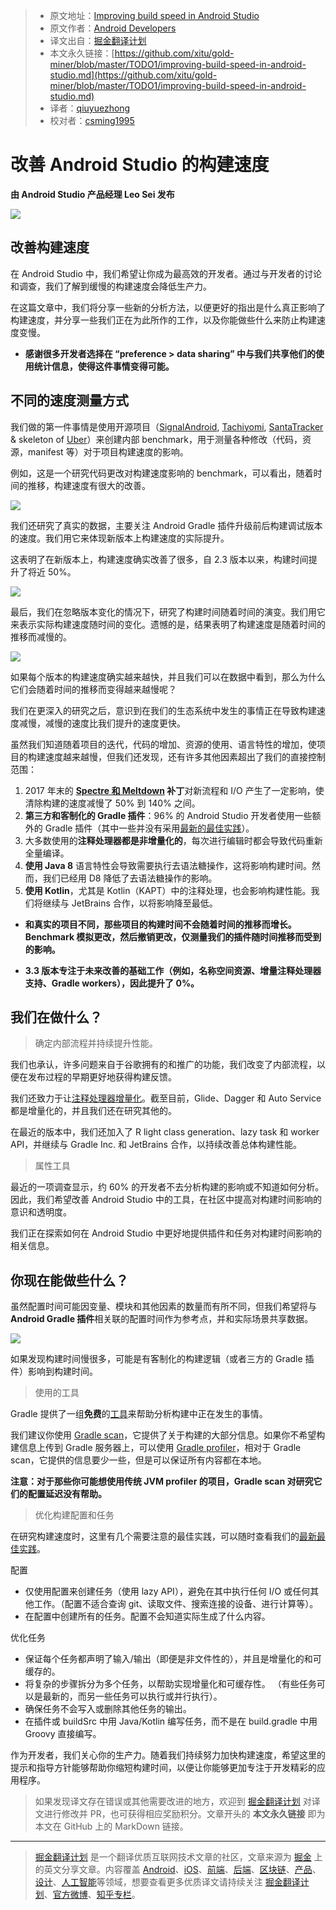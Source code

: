 > * 原文地址：[Improving build speed in Android Studio](https://medium.com/androiddevelopers/improving-build-speed-in-android-studio-3e1425274837)
> * 原文作者：[Android Developers](https://medium.com/@AndroidDev)
> * 译文出自：[掘金翻译计划](https://github.com/xitu/gold-miner)
> * 本文永久链接：[https://github.com/xitu/gold-miner/blob/master/TODO1/improving-build-speed-in-android-studio.md](https://github.com/xitu/gold-miner/blob/master/TODO1/improving-build-speed-in-android-studio.md)
> * 译者：[qiuyuezhong](https://github.com/qiuyuezhong) 
> * 校对者：[csming1995](https://github.com/csming1995) 

# 改善 Android Studio 的构建速度

**由 Android Studio 产品经理 Leo Sei 发布**

![](https://cdn-images-1.medium.com/max/2048/1*_aiGAO6qGx71h8VOZpo2ww.png)

## 改善构建速度

在 Android Studio 中，我们希望让你成为最高效的开发者。通过与开发者的讨论和调查，我们了解到缓慢的构建速度会降低生产力。

在这篇文章中，我们将分享一些新的分析方法，以便更好的指出是什么真正影响了构建速度，并分享一些我们正在为此所作的工作，以及你能做些什么来防止构建速度变慢。

* **感谢很多开发者选择在 “preference > data sharing” 中与我们共享他们的使用统计信息，使得这件事情变得可能。**

## 不同的速度测量方式

我们做的第一件事情是使用开源项目（[SignalAndroid](https://github.com/signalapp/Signal-Android/archive/v4.19.1.zip), [Tachiyomi](https://github.com/inorichi/tachiyomi/archive/014bb2f42634765ae2fec487cf3b8dc779f23f7b.zip), [SantaTracker](https://github.com/google/santa-tracker-android) & skeleton of [Uber](https://github.com/kageiit/android-studio-gradle-test.git)）来创建内部 benchmark，用于测量各种修改（代码，资源，manifest 等）对于项目构建速度的影响。

例如，这是一个研究代码更改对构建速度影响的 benchmark，可以看出，随着时间的推移，构建速度有很大的改善。

![](https://cdn-images-1.medium.com/max/2404/0*HgKjMF_Usu73_ihR)

我们还研究了真实的数据，主要关注 Android Gradle 插件升级前后构建调试版本的速度。我们用它来体现新版本上构建速度的实际提升。

这表明了在新版本上，构建速度确实改善了很多，自 2.3 版本以来，构建时间提升了将近 50%。

![](https://cdn-images-1.medium.com/max/2992/0*l55G21vNHzBc-D7D)

最后，我们在忽略版本变化的情况下，研究了构建时间随着时间的演变。我们用它来表示实际构建速度随时间的变化。遗憾的是，结果表明了构建速度是随着时间的推移而减慢的。

![](https://cdn-images-1.medium.com/max/2400/0*6_PsXttatVBSBJdd)

如果每个版本的构建速度确实越来越快，并且我们可以在数据中看到，那么为什么它们会随着时间的推移而变得越来越慢呢？

我们在更深入的研究之后，意识到在我们的生态系统中发生的事情正在导致构建速度减慢，减慢的速度比我们提升的速度更快。

虽然我们知道随着项目的迭代，代码的增加、资源的使用、语言特性的增加，使项目的构建速度越来越慢，但我们还发现，还有许多其他因素超出了我们的直接控制范围：

1. 2017 年末的 **[Spectre 和 Meltdown](https://meltdownattack.com/) 补丁**对新流程和 I/O 产生了一定影响，使清除构建的速度减慢了 50% 到 140% 之间。
2. **第三方和客制化的 Gradle 插件**：96% 的 Android Studio 开发者使用一些额外的 Gradle 插件（其中一些并没有采用[最新的最佳实践](https://developer.android.com/studio/build/optimize-your-build)）。
3. 大多数使用的**注释处理器都是非增量化的**，每次进行编辑时都会导致代码重新全量编译。
4. **使用 Java 8** 语言特性会导致需要执行去语法糖操作，这将影响构建时间。然而，我们已经用 D8 降低了去语法糖操作的影响。
5. **使用 Kotlin**，尤其是 Kotlin（KAPT）中的注释处理，也会影响构建性能。我们将继续与 JetBrains 合作，以将影响降至最低。

* **和真实的项目不同，那些项目的构建时间不会随着时间的推移而增长。Benchmark 模拟更改，然后撤销更改，仅测量我们的插件随时间推移而受到的影响。**

* **3.3 版本专注于未来改善的基础工作（例如，名称空间资源、增量注释处理器支持、Gradle workers），因此提升了 0%。**

## 我们在做什么？

> 确定内部流程并持续提升性能。

我们也承认，许多问题来自于谷歌拥有的和推广的功能，我们改变了内部流程，以便在发布过程的早期更好地获得构建反馈。

我们还致力于让[注释处理器增量化](https://developer.android.com/studio/build/optimize-your-build#annotation_processors)。截至目前，Glide、Dagger 和 Auto Service 都是增量化的，并且我们还在研究其他的。

在最近的版本中，我们还加入了 R light class generation、lazy task 和 worker API，并继续与 Gradle Inc. 和 JetBrains 合作，以持续改善总体构建性能。

> 属性工具

最近的一项调查显示，约 60% 的开发者不去分析构建的影响或不知道如何分析。因此，我们希望改善 Android Studio 中的工具，在社区中提高对构建时间影响的意识和透明度。

我们正在探索如何在 Android Studio 中更好地提供插件和任务对构建时间影响的相关信息。

## 你现在能做些什么？

虽然配置时间可能因变量、模块和其他因素的数量而有所不同，但我们希望将与 **Android Gradle 插件**相关联的配置时间作为参考点，并和实际场景共享数据。

![](https://cdn-images-1.medium.com/max/2400/0*-ArOM3hHce2x6Xsl)

如果发现构建时间慢很多，可能是有客制化的构建逻辑（或者三方的 Gradle 插件）影响到构建时间。

> 使用的工具

Gradle 提供了一组**免费**的[工具](https://guides.gradle.org/performance/)来帮助分析构建中正在发生的事情。

我们建议你使用 [Gradle scan](https://guides.gradle.org/performance/#build_scans)，它提供了关于构建的大部分信息。如果你不希望构建信息上传到 Gradle 服务器上，可以使用 [Gradle profiler](https://guides.gradle.org/performance/#profile_report)，相对于 Gradle scan，它提供的信息要少一些，但是可以保证所有内容都在本地。

**注意：对于那些你可能想使用传统 JVM profiler 的项目，Gradle scan 对研究它们的配置延迟没有帮助。**

> 优化构建配置和任务

在研究构建速度时，这里有几个需要注意的最佳实践，可以随时查看我们的[最新最佳实践](https://developer.android.com/studio/build/optimize-your-build)。

配置

* 仅使用配置来创建任务（使用 lazy API），避免在其中执行任何 I/O 或任何其他工作。（配置不适合查询 git、读取文件、搜索连接的设备、进行计算等）。
* 在配置中创建所有的任务。配置不会知道实际生成了什么内容。

优化任务

* 保证每个任务都声明了输入/输出（即便是非文件性的），并且是增量化的和可缓存的。
* 将复杂的步骤拆分为多个任务，以帮助实现增量化和可缓存性。
（有些任务可以是最新的，而另一些任务可以执行或并行执行）。
* 确保任务不会写入或删除其他任务的输出。
* 在插件或 buildSrc 中用 Java/Kotlin 编写任务，而不是在 build.gradle 中用 Groovy 直接编写。

作为开发者，我们关心你的生产力。随着我们持续努力加快构建速度，希望这里的提示和指导方针能够帮助你缩短构建时间，以便让你能够更加专注于开发精彩的应用程序。

> 如果发现译文存在错误或其他需要改进的地方，欢迎到 [掘金翻译计划](https://github.com/xitu/gold-miner) 对译文进行修改并 PR，也可获得相应奖励积分。文章开头的 **本文永久链接** 即为本文在 GitHub 上的 MarkDown 链接。

---

> [掘金翻译计划](https://github.com/xitu/gold-miner) 是一个翻译优质互联网技术文章的社区，文章来源为 [掘金](https://juejin.im) 上的英文分享文章。内容覆盖 [Android](https://github.com/xitu/gold-miner#android)、[iOS](https://github.com/xitu/gold-miner#ios)、[前端](https://github.com/xitu/gold-miner#前端)、[后端](https://github.com/xitu/gold-miner#后端)、[区块链](https://github.com/xitu/gold-miner#区块链)、[产品](https://github.com/xitu/gold-miner#产品)、[设计](https://github.com/xitu/gold-miner#设计)、[人工智能](https://github.com/xitu/gold-miner#人工智能)等领域，想要查看更多优质译文请持续关注 [掘金翻译计划](https://github.com/xitu/gold-miner)、[官方微博](http://weibo.com/juejinfanyi)、[知乎专栏](https://zhuanlan.zhihu.com/juejinfanyi)。
